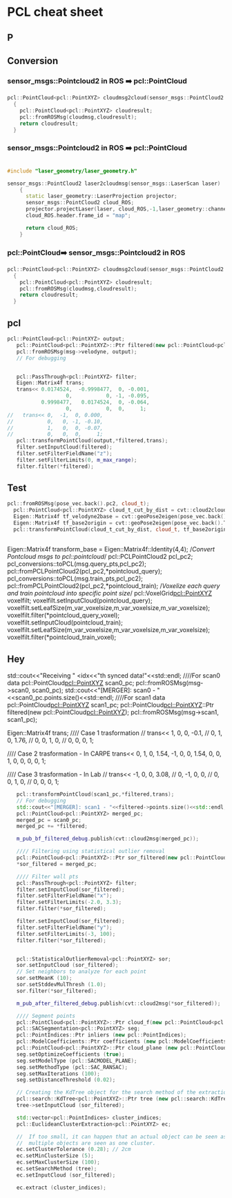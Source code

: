 # PCL cheat sheet


## P

## Conversion

### sensor_msgs::Pointcloud2 in ROS :arrow_right: pcl::PointCloud
```cpp
pcl::PointCloud<pcl::PointXYZ> cloudmsg2cloud(sensor_msgs::PointCloud2 cloudmsg)
  {
    pcl::PointCloud<pcl::PointXYZ> cloudresult;
    pcl::fromROSMsg(cloudmsg,cloudresult);
    return cloudresult;
  }
```
### sensor_msgs::Pointcloud2 in ROS :arrow_right: pcl::PointCloud
```cpp

#include "laser_geometry/laser_geometry.h"

sensor_msgs::PointCloud2 laser2cloudmsg(sensor_msgs::LaserScan laser)
    {
      static laser_geometry::LaserProjection projector;
      sensor_msgs::PointCloud2 cloud_ROS;
      projector.projectLaser(laser, cloud_ROS,-1,laser_geometry::channel_option::Intensity | laser_geometry::channel_option::Distance);
      cloud_ROS.header.frame_id = "map";

      return cloud_ROS;
    }
```


### pcl::PointCloud:arrow_right: sensor_msgs::Pointcloud2 in ROS 
```cpp
pcl::PointCloud<pcl::PointXYZ> cloudmsg2cloud(sensor_msgs::PointCloud2 cloudmsg)
  {
    pcl::PointCloud<pcl::PointXYZ> cloudresult;
    pcl::fromROSMsg(cloudmsg,cloudresult);
    return cloudresult;
  }
```
## pcl
```cpp
pcl::PointCloud<pcl::PointXYZ> output;
   pcl::PointCloud<pcl::PointXYZ>::Ptr filtered(new pcl::PointCloud<pcl::PointXYZ>);
   pcl::fromROSMsg(msg->velodyne, output);
   // For debugging


   pcl::PassThrough<pcl::PointXYZ> filter;
   Eigen::Matrix4f trans;
   trans<< 0.0174524,  -0.9998477,  0, -0.001,
                   0,           0, -1, -0.095,
           0.9998477,   0.0174524,  0, -0.064,
                   0,           0,  0,     1;
//   trans<< 0,  -1,  0, 0.000,
//           0,   0, -1, -0.10,
//           1,   0,  0, -0.07,
//           0,   0,  0,     1;
   pcl::transformPointCloud(output,*filtered,trans);
   filter.setInputCloud(filtered);
   filter.setFilterFieldName("z");
   filter.setFilterLimits(0, m_max_range);
   filter.filter(*filtered);
```

## Test
```cpp
pcl::fromROSMsg(pose_vec.back().pc2, cloud_t);
  pcl::PointCloud<pcl::PointXYZ> cloud_t_cut_by_dist = cvt::cloud2cloudcut(cloud_t,pcl::PointXYZ(0,0,0),0.5,20);
  Eigen::Matrix4f tf_velodyne2base = cvt::geoPose2eigen(pose_vec.back().T_laser2rt);
  Eigen::Matrix4f tf_base2origin = cvt::geoPose2eigen(pose_vec.back().T_laser2rt);
  pcl::transformPointCloud(cloud_t_cut_by_dist, cloud_t, tf_base2origin * tf_velodyne2base);
```

##

Eigen::Matrix4f transform_base = Eigen::Matrix4f::Identity(4,4);
  /*Convert Pontcloud msgs to pcl::pointcloud*/
  pcl::PCLPointCloud2 pcl_pc2;
  pcl_conversions::toPCL(msg.query_pts,pcl_pc2);
  pcl::fromPCLPointCloud2(pcl_pc2,*pointcloud_query);
  pcl_conversions::toPCL(msg.train_pts,pcl_pc2);
  pcl::fromPCLPointCloud2(pcl_pc2,*pointcloud_train);
  /*Voxelize each query and train pointcloud into specific point size*/
  pcl::VoxelGrid<pcl::PointXYZ> voxelfilt;
  voxelfilt.setInputCloud(pointcloud_query);
  voxelfilt.setLeafSize(m_var_voxelsize,m_var_voxelsize,m_var_voxelsize);
  voxelfilt.filter(*pointcloud_query_voxel);
  voxelfilt.setInputCloud(pointcloud_train);
  voxelfilt.setLeafSize(m_var_voxelsize,m_var_voxelsize,m_var_voxelsize);
  voxelfilt.filter(*pointcloud_train_voxel);

## Hey

   std::cout<<"Receiving " <<msg->idx<<"th synced data!"<<std::endl;
////For scan0 data
   pcl::PointCloud<pcl::PointXYZ> scan0_pc;
   pcl::fromROSMsg(msg->scan0, scan0_pc);
   std::cout<<"[MERGER]: scan0 - "<<scan0_pc.points.size()<<std::endl;
////For scan1 data
   pcl::PointCloud<pcl::PointXYZ> scan1_pc;
   pcl::PointCloud<pcl::PointXYZ>::Ptr filtered(new pcl::PointCloud<pcl::PointXYZ>);
   pcl::fromROSMsg(msg->scan1, scan1_pc);

   Eigen::Matrix4f trans;
   //// Case 1 trasformation
//   trans<<      1,        0,  0,   -0.1,
//                0,        1,  0,   1.76,
//                0,        0,  1,      0,
//                0,        0,  0,      1;

   //// Case 2 trasformation - In CARPE
   trans<<      0,        1,  0,   1.54,
               -1,        0,  0,   1.54,
                0,        0,  1,      0,
                0,        0,  0,      1;

   //// Case 3 trasformation - In Lab
//   trans<<     -1,        0,  0,   3.08,
//                0,       -1,  0,      0,
//                0,        0,  1,      0,
//                0,        0,  0,      1;

```cpp
   pcl::transformPointCloud(scan1_pc,*filtered,trans);
   // For debugging
   std::cout<<"[MERGER]: scan1 - "<<filtered->points.size()<<std::endl;
   pcl::PointCloud<pcl::PointXYZ> merged_pc;
   merged_pc = scan0_pc;
   merged_pc += *filtered;

   m_pub_bf_filtered_debug.publish(cvt::cloud2msg(merged_pc));

   //// Filtering using statistical outlier removal
   pcl::PointCloud<pcl::PointXYZ>::Ptr sor_filtered(new pcl::PointCloud<pcl::PointXYZ>);
   *sor_filtered = merged_pc;

   //// Filter wall pts
   pcl::PassThrough<pcl::PointXYZ> filter;
   filter.setInputCloud(sor_filtered);
   filter.setFilterFieldName("x");
   filter.setFilterLimits(-2.0, 3.3);
   filter.filter(*sor_filtered);

   filter.setInputCloud(sor_filtered);
   filter.setFilterFieldName("y");
   filter.setFilterLimits(-3, 100);
   filter.filter(*sor_filtered);


   pcl::StatisticalOutlierRemoval<pcl::PointXYZ> sor;
   sor.setInputCloud (sor_filtered);
   // Set neighbors to analyze for each point
   sor.setMeanK (10);
   sor.setStddevMulThresh (1.0);
   sor.filter(*sor_filtered);

   m_pub_after_filtered_debug.publish(cvt::cloud2msg(*sor_filtered));

   //// Segment points
   pcl::PointCloud<pcl::PointXYZ>::Ptr cloud_f(new pcl::PointCloud<pcl::PointXYZ>);
   pcl::SACSegmentation<pcl::PointXYZ> seg;
   pcl::PointIndices::Ptr inliers (new pcl::PointIndices);
   pcl::ModelCoefficients::Ptr coefficients (new pcl::ModelCoefficients);
   pcl::PointCloud<pcl::PointXYZ>::Ptr cloud_plane (new pcl::PointCloud<pcl::PointXYZ> ());
   seg.setOptimizeCoefficients (true);
   seg.setModelType (pcl::SACMODEL_PLANE);
   seg.setMethodType (pcl::SAC_RANSAC);
   seg.setMaxIterations (100);
   seg.setDistanceThreshold (0.02);

   // Creating the KdTree object for the search method of the extraction
   pcl::search::KdTree<pcl::PointXYZ>::Ptr tree (new pcl::search::KdTree<pcl::PointXYZ>);
   tree->setInputCloud (sor_filtered);

   std::vector<pcl::PointIndices> cluster_indices;
   pcl::EuclideanClusterExtraction<pcl::PointXYZ> ec;

   //  If too small, it can happen that an actual object can be seen as multiple clusters
   //  multiple objects are seen as one cluster.
   ec.setClusterTolerance (0.28); // 2cm
   ec.setMinClusterSize (5);
   ec.setMaxClusterSize (100);
   ec.setSearchMethod (tree);
   ec.setInputCloud (sor_filtered);

   ec.extract (cluster_indices);
```
